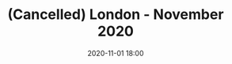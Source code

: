 ---
templateKey: 'event-page'
title: (Cancelled) London - November 2020
sup: (Cancelled) Join us for London's last Sitecore Technical User Group of the year!  
date: 2020-11-01 18:00
dateConfirmed: false
sponsors: Sagittarius
agenda:
  - agenda-item:
    time: "18:00"
    value: Cancelled :-(
meta:
  metaTitle: (Cancelled) Sitecore User Group - London November 2020   
  metaDescription: (Cancelled) Join us for London's last Sitecore Technical User Group of the year! 
  metaKeywords: sitecore, user group, london, sagittarius
---